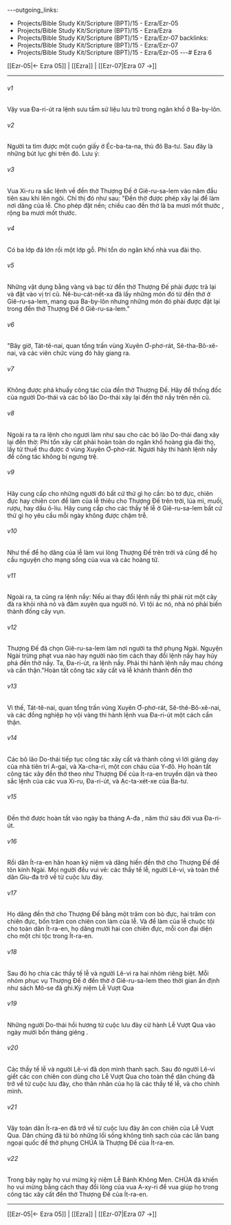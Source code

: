 ---outgoing_links:
  - Projects/Bible Study Kit/Scripture (BPT)/15 - Ezra/Ezr-05
  - Projects/Bible Study Kit/Scripture (BPT)/15 - Ezra/Ezra
  - Projects/Bible Study Kit/Scripture (BPT)/15 - Ezra/Ezr-07
backlinks:
  - Projects/Bible Study Kit/Scripture (BPT)/15 - Ezra/Ezr-07
  - Projects/Bible Study Kit/Scripture (BPT)/15 - Ezra/Ezr-05
---# Ezra 6

[[Ezr-05|← Ezra 05]] | [[Ezra]] | [[Ezr-07|Ezra 07 →]]
***



###### v1 
Vậy vua Đa-ri-út ra lệnh sưu tầm sử liệu lưu trữ trong ngân khố ở Ba-by-lôn. 

###### v2 
Người ta tìm được một cuộn giấy ở Éc-ba-ta-na, thủ đô Ba-tư. Sau đây là những bút lục ghi trên đó. Lưu ý: 

###### v3 
Vua Xi-ru ra sắc lệnh về đền thờ Thượng Đế ở Giê-ru-sa-lem vào năm đầu tiên sau khi lên ngôi. Chỉ thị đó như sau: "Đền thờ được phép xây lại để làm nơi dâng của lễ. Cho phép đặt nền; chiều cao đền thờ là ba mươi mốt thước , rộng ba mươi mốt thước. 

###### v4 
Có ba lớp đá lớn rồi một lớp gỗ. Phí tổn do ngân khố nhà vua đài thọ. 

###### v5 
Những vật dụng bằng vàng và bạc từ đền thờ Thượng Đế phải được trả lại và đặt vào vị trí cũ. Nê-bu-cát-nết-xa đã lấy những món đó từ đền thờ ở Giê-ru-sa-lem, mang qua Ba-by-lôn nhưng những món đó phải được đặt lại trong đền thờ Thượng Đế ở Giê-ru-sa-lem." 

###### v6 
"Bây giờ, Tát-tê-nai, quan tổng trấn vùng Xuyên Ơ-phơ-rát, Sê-tha-Bô-xê-nai, và các viên chức vùng đó hãy giang ra. 

###### v7 
Không được phá khuấy công tác của đền thờ Thượng Đế. Hãy để thống đốc của người Do-thái và các bô lão Do-thái xây lại đền thờ nầy trên nền cũ. 

###### v8 
Ngoài ra ta ra lệnh cho ngươi làm như sau cho các bô lão Do-thái đang xây lại đền thờ: Phí tổn xây cất phải hoàn toàn do ngân khố hoàng gia đài thọ, lấy từ thuế thu được ở vùng Xuyên Ơ-phơ-rát. Ngươi hãy thi hành lệnh nầy để công tác không bị ngưng trệ. 

###### v9 
Hãy cung cấp cho những người đó bất cứ thứ gì họ cần: bò tơ đực, chiên đực hay chiên con để làm của lễ thiêu cho Thượng Đế trên trời, lúa mì, muối, rượu, hay dầu ô-liu. Hãy cung cấp cho các thầy tế lễ ở Giê-ru-sa-lem bất cứ thứ gì họ yêu cầu mỗi ngày không được chậm trễ. 

###### v10 
Như thế để họ dâng của lễ làm vui lòng Thượng Đế trên trời và cũng để họ cầu nguyện cho mạng sống của vua và các hoàng tử. 

###### v11 
Ngoài ra, ta cũng ra lệnh nầy: Nếu ai thay đổi lệnh nầy thì phải rút một cây đà ra khỏi nhà nó và đâm xuyên qua người nó. Vì tội ác nó, nhà nó phải biến thành đống cây vụn. 

###### v12 
Thượng Đế đã chọn Giê-ru-sa-lem làm nơi người ta thờ phụng Ngài. Nguyện Ngài trừng phạt vua nào hay người nào tìm cách thay đổi lệnh nầy hay hủy phá đền thờ nầy. Ta, Đa-ri-út, ra lệnh nầy. Phải thi hành lệnh nầy mau chóng và cẩn thận."Hoàn tất công tác xây cất và lễ khánh thành đền thờ 

###### v13 
Vì thế, Tát-tê-nai, quan tổng trấn vùng Xuyên Ơ-phơ-rát, Sê-thê-Bô-xê-nai, và các đồng nghiệp họ vội vàng thi hành lệnh vua Đa-ri-út một cách cẩn thận. 

###### v14 
Các bô lão Do-thái tiếp tục công tác xây cất và thành công vì lời giảng dạy của nhà tiên tri A-gai, và Xa-cha-ri, một con cháu của Y-đô. Họ hoàn tất công tác xây đền thờ theo như Thượng Đế của Ít-ra-en truyền dặn và theo sắc lệnh của các vua Xi-ru, Đa-ri-út, và Ạc-ta-xét-xe của Ba-tư. 

###### v15 
Đền thờ được hoàn tất vào ngày ba tháng A-đa , năm thứ sáu đời vua Đa-ri-út. 

###### v16 
Rồi dân Ít-ra-en hân hoan kỷ niệm và dâng hiến đền thờ cho Thượng Đế để tôn kính Ngài. Mọi người đều vui vẻ: các thầy tế lễ, người Lê-vi, và toàn thể dân Giu-đa trở về từ cuộc lưu đày. 

###### v17 
Họ dâng đền thờ cho Thượng Đế bằng một trăm con bò đực, hai trăm con chiên đực, bốn trăm con chiên con làm của lễ. Và để làm của lễ chuộc tội cho toàn dân Ít-ra-en, họ dâng mười hai con chiên đực, mỗi con đại diện cho một chi tộc trong Ít-ra-en. 

###### v18 
Sau đó họ chia các thầy tế lễ và người Lê-vi ra hai nhóm riêng biệt. Mỗi nhóm phục vụ Thượng Đế ở đền thờ ở Giê-ru-sa-lem theo thời gian ấn định như sách Mô-se đã ghi.Kỷ niệm Lễ Vượt Qua 

###### v19 
Những người Do-thái hồi hương từ cuộc lưu đày cử hành Lễ Vượt Qua vào ngày mười bốn tháng giêng . 

###### v20 
Các thầy tế lễ và người Lê-vi đã dọn mình thanh sạch. Sau đó người Lê-vi giết các con chiên con dùng cho Lễ Vượt Qua cho toàn thể dân chúng đã trở về từ cuộc lưu đày, cho thân nhân của họ là các thầy tế lễ, và cho chính mình. 

###### v21 
Vậy toàn dân Ít-ra-en đã trở về từ cuộc lưu đày ăn con chiên của Lễ Vượt Qua. Dân chúng đã từ bỏ những lối sống không tinh sạch của các lân bang ngoại quốc để thờ phụng CHÚA là Thượng Đế của Ít-ra-en. 

###### v22 
Trong bảy ngày họ vui mừng kỷ niệm Lễ Bánh Không Men. CHÚA đã khiến họ vui mừng bằng cách thay đổi lòng của vua A-xy-ri để vua giúp họ trong công tác xây cất đền thờ Thượng Đế của Ít-ra-en.

***
[[Ezr-05|← Ezra 05]] | [[Ezra]] | [[Ezr-07|Ezra 07 →]]

